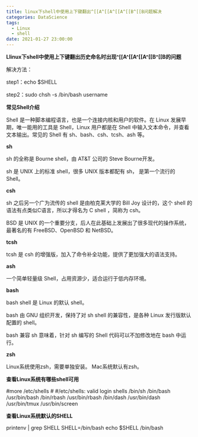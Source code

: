 ```yaml
---
title: linux下shell中使用上下键翻出^[[A^[[A^[[A^[[B^[[B问题解决
categories: DataScience
tags:
  - Linux
  - shell
date: 2021-01-27 23:00:00
---
```

**Llinux下shell中使用上下键翻出历史命名时出现^[[A^[[A^[[A^[[B^[[B的问题**

解决方法：

step1：echo $SHELL

step2：sudo chsh -s /bin/bash username

**常见Shell介绍**

Shell 是一种脚本编程语言，也是一个连接内核和用户的软件。在 Linux 发展早期，唯一能用的工具是 Shell，Linux 用户都是在 Shell 中输入文本命令，并查看文本输出。常见的 Shell 有 sh、bash、csh、tcsh、ash 等。

 **sh**

sh 的全称是 Bourne shell，由 AT&T 公司的 Steve Bourne开发。

sh 是 UNIX 上的标准 shell，很多 UNIX 版本都配有 sh， 是第一个流行的 Shell。

**csh**

sh 之后另一个广为流传的 shell 是由柏克莱大学的 Bill Joy 设计的，这个 shell 的语法有点类似C语言，所以才得名为 C shell ，简称为 csh。

BSD 是 UNIX 的一个重要分支，后人在此基础上发展出了很多现代的操作系统，最著名的有 FreeBSD、OpenBSD 和 NetBSD。

**tcsh**

tcsh 是 csh 的增强版，加入了命令补全功能，提供了更加强大的语法支持。

**ash**

一个简单轻量级 Shell，占用资源少，适合运行于低内存环境。

**bash**

bash shell 是 Linux 的默认 shell。

bash 由 GNU 组织开发，保持了对 sh shell 的兼容性，是各种 Linux 发行版默认配置的 shell。

bash 兼容 sh 意味着，针对 sh 编写的 Shell 代码可以不加修改地在 bash 中运行。

**zsh**

Linux系统使用zsh，需要单独安装。
Mac系统默认有zsh。

**查看Linux系统有哪些shell可用**

#more /etc/shells #
#/etc/shells: valid login shells
/bin/sh
/bin/bash
/usr/bin/bash
/bin/rbash
/usr/bin/rbash
/bin/dash
/usr/bin/dash
/usr/bin/tmux
/usr/bin/screen

**查看Linux系统默认的SHELL**

printenv | grep SHELL
SHELL=/bin/bash
echo $SHELL
/bin/bash